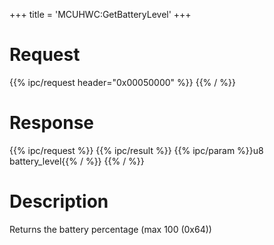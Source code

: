 +++
title = 'MCUHWC:GetBatteryLevel'
+++

# Request

{{% ipc/request header="0x00050000" %}}
{{% / %}}

# Response

{{% ipc/request %}}
{{% ipc/result %}}
{{% ipc/param %}}u8 battery_level{{% / %}}
{{% / %}}

# Description

Returns the battery percentage (max 100 (0x64))
